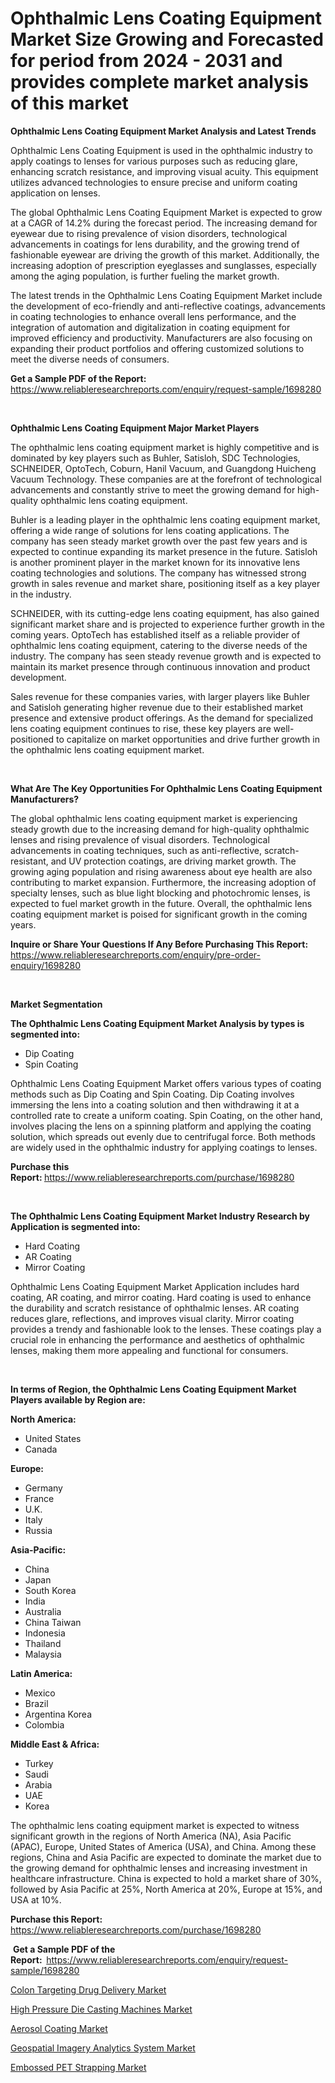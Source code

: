 <p><h1>Ophthalmic Lens Coating Equipment Market Size Growing and Forecasted for period from 2024 - 2031 and provides complete market analysis of this market</h1></p><p><strong>Ophthalmic Lens Coating Equipment Market Analysis and Latest Trends</strong></p>
<p><p>Ophthalmic Lens Coating Equipment is used in the ophthalmic industry to apply coatings to lenses for various purposes such as reducing glare, enhancing scratch resistance, and improving visual acuity. This equipment utilizes advanced technologies to ensure precise and uniform coating application on lenses.</p><p>The global Ophthalmic Lens Coating Equipment Market is expected to grow at a CAGR of 14.2% during the forecast period. The increasing demand for eyewear due to rising prevalence of vision disorders, technological advancements in coatings for lens durability, and the growing trend of fashionable eyewear are driving the growth of this market. Additionally, the increasing adoption of prescription eyeglasses and sunglasses, especially among the aging population, is further fueling the market growth.</p><p>The latest trends in the Ophthalmic Lens Coating Equipment Market include the development of eco-friendly and anti-reflective coatings, advancements in coating technologies to enhance overall lens performance, and the integration of automation and digitalization in coating equipment for improved efficiency and productivity. Manufacturers are also focusing on expanding their product portfolios and offering customized solutions to meet the diverse needs of consumers.</p></p>
<p><strong>Get a Sample PDF of the Report:&nbsp;</strong> <a href="https://www.reliableresearchreports.com/enquiry/request-sample/1698280">https://www.reliableresearchreports.com/enquiry/request-sample/1698280</a></p>
<p>&nbsp;</p>
<p><strong>Ophthalmic Lens Coating Equipment Major Market Players</strong></p>
<p><p>The ophthalmic lens coating equipment market is highly competitive and is dominated by key players such as Buhler, Satisloh, SDC Technologies, SCHNEIDER, OptoTech, Coburn, Hanil Vacuum, and Guangdong Huicheng Vacuum Technology. These companies are at the forefront of technological advancements and constantly strive to meet the growing demand for high-quality ophthalmic lens coating equipment.</p><p>Buhler is a leading player in the ophthalmic lens coating equipment market, offering a wide range of solutions for lens coating applications. The company has seen steady market growth over the past few years and is expected to continue expanding its market presence in the future. Satisloh is another prominent player in the market known for its innovative lens coating technologies and solutions. The company has witnessed strong growth in sales revenue and market share, positioning itself as a key player in the industry.</p><p>SCHNEIDER, with its cutting-edge lens coating equipment, has also gained significant market share and is projected to experience further growth in the coming years. OptoTech has established itself as a reliable provider of ophthalmic lens coating equipment, catering to the diverse needs of the industry. The company has seen steady revenue growth and is expected to maintain its market presence through continuous innovation and product development.</p><p>Sales revenue for these companies varies, with larger players like Buhler and Satisloh generating higher revenue due to their established market presence and extensive product offerings. As the demand for specialized lens coating equipment continues to rise, these key players are well-positioned to capitalize on market opportunities and drive further growth in the ophthalmic lens coating equipment market.</p></p>
<p>&nbsp;</p>
<p><strong>What Are The Key Opportunities For Ophthalmic Lens Coating Equipment Manufacturers?</strong></p>
<p><p>The global ophthalmic lens coating equipment market is experiencing steady growth due to the increasing demand for high-quality ophthalmic lenses and rising prevalence of visual disorders. Technological advancements in coating techniques, such as anti-reflective, scratch-resistant, and UV protection coatings, are driving market growth. The growing aging population and rising awareness about eye health are also contributing to market expansion. Furthermore, the increasing adoption of specialty lenses, such as blue light blocking and photochromic lenses, is expected to fuel market growth in the future. Overall, the ophthalmic lens coating equipment market is poised for significant growth in the coming years.</p></p>
<p><strong>Inquire or Share Your Questions If Any Before Purchasing This Report:</strong> <a href="https://www.reliableresearchreports.com/enquiry/pre-order-enquiry/1698280">https://www.reliableresearchreports.com/enquiry/pre-order-enquiry/1698280</a></p>
<p>&nbsp;</p>
<p><strong>Market Segmentation</strong></p>
<p><strong>The Ophthalmic Lens Coating Equipment Market Analysis by types is segmented into:</strong></p>
<p><ul><li>Dip Coating</li><li>Spin Coating</li></ul></p>
<p><p>Ophthalmic Lens Coating Equipment Market offers various types of coating methods such as Dip Coating and Spin Coating. Dip Coating involves immersing the lens into a coating solution and then withdrawing it at a controlled rate to create a uniform coating. Spin Coating, on the other hand, involves placing the lens on a spinning platform and applying the coating solution, which spreads out evenly due to centrifugal force. Both methods are widely used in the ophthalmic industry for applying coatings to lenses.</p></p>
<p><strong>Purchase this Report:&nbsp;</strong><a href="https://www.reliableresearchreports.com/purchase/1698280">https://www.reliableresearchreports.com/purchase/1698280</a></p>
<p>&nbsp;</p>
<p><strong>The Ophthalmic Lens Coating Equipment Market Industry Research by Application is segmented into:</strong></p>
<p><ul><li>Hard Coating</li><li>AR Coating</li><li>Mirror Coating</li></ul></p>
<p><p>Ophthalmic Lens Coating Equipment Market Application includes hard coating, AR coating, and mirror coating. Hard coating is used to enhance the durability and scratch resistance of ophthalmic lenses. AR coating reduces glare, reflections, and improves visual clarity. Mirror coating provides a trendy and fashionable look to the lenses. These coatings play a crucial role in enhancing the performance and aesthetics of ophthalmic lenses, making them more appealing and functional for consumers.</p></p>
<p>&nbsp;</p>
<p><strong>In terms of Region, the Ophthalmic Lens Coating Equipment Market Players available by Region are:</strong></p>
<p>
    <p> <strong> North America: </strong>
        <ul>
            <li>United States</li>
            <li>Canada</li>
        </ul>
        </p> 
    <p> <strong> Europe: </strong>
        <ul>
            <li>Germany</li>
            <li>France</li>
            <li>U.K.</li>
            <li>Italy</li>
            <li>Russia</li>
        </ul>
        </p> 
    <p> <strong> Asia-Pacific: </strong>
        <ul>
            <li>China</li>
            <li>Japan</li>
            <li>South Korea</li>
            <li>India</li>
            <li>Australia</li>
            <li>China Taiwan</li>
            <li>Indonesia</li>
            <li>Thailand</li>
            <li>Malaysia</li>
        </ul>
        </p> 
    <p> <strong> Latin America: </strong>
        <ul>
            <li>Mexico</li>
            <li>Brazil</li>
            <li>Argentina Korea</li>
            <li>Colombia</li>
        </ul>
        </p> 
    <p> <strong> Middle East & Africa: </strong>
        <ul>
            <li>Turkey</li>
            <li>Saudi</li>
            <li>Arabia</li>
            <li>UAE</li>
            <li>Korea</li>
        </ul>
    </p>
    </p>
<p><p>The ophthalmic lens coating equipment market is expected to witness significant growth in the regions of North America (NA), Asia Pacific (APAC), Europe, United States of America (USA), and China. Among these regions, China and Asia Pacific are expected to dominate the market due to the growing demand for ophthalmic lenses and increasing investment in healthcare infrastructure. China is expected to hold a market share of 30%, followed by Asia Pacific at 25%, North America at 20%, Europe at 15%, and USA at 10%.</p></p>
<p><strong>Purchase this Report: </strong><a href="https://www.reliableresearchreports.com/purchase/1698280">https://www.reliableresearchreports.com/purchase/1698280</a></p>
<p>&nbsp;<strong>Get a Sample PDF of the Report:&nbsp;&nbsp;</strong><a href="https://www.reliableresearchreports.com/enquiry/request-sample/1698280">https://www.reliableresearchreports.com/enquiry/request-sample/1698280</a></p>
<p><strong></strong></p>
<p><p><a href="https://medium.com/@katlynbauch/colon-targeting-drug-delivery-market-analysis-its-cagr-market-segmentation-and-global-industry-7bdb7089332f">Colon Targeting Drug Delivery Market</a></p><p><a href="https://github.com/ashepherd82/Market-Research-Report-List-3/blob/main/high-pressure-die-casting-machines-market.md">High Pressure Die Casting Machines Market</a></p><p><a href="https://github.com/irfadac/Market-Research-Report-List-2/blob/main/aerosol-coating-market.md">Aerosol Coating Market</a></p><p><a href="https://medium.com/@katlynbauch/analyzing-geospatial-imagery-analytics-system-market-global-industry-perspective-and-forecast-aba08bcf3114">Geospatial Imagery Analytics System Market</a></p><p><a href="https://issuu.com/reportprime-2/docs/embossed-pet-strapping-market-size-2030.pptx">Embossed PET Strapping Market</a></p></p>